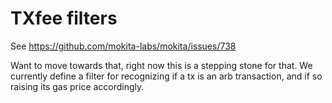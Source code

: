 # TXfee filters

See <https://github.com/mokita-labs/mokita/issues/738>

Want to move towards that, right now this is a stepping stone for that.
We currently define a filter for recognizing if a tx is an arb
transaction, and if so raising its gas price accordingly.
